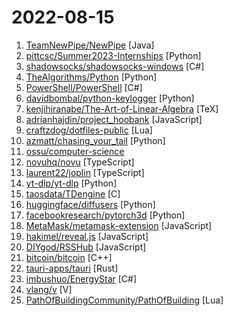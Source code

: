 # 2022-08-15

1. [TeamNewPipe/NewPipe](https://github.com/TeamNewPipe/NewPipe "A libre lightweight streaming front-end for Android.") [Java]
2. [pittcsc/Summer2023-Internships](https://github.com/pittcsc/Summer2023-Internships "Collection of Summer 2023 tech internships!") [Python]
3. [shadowsocks/shadowsocks-windows](https://github.com/shadowsocks/shadowsocks-windows "A C# port of shadowsocks") [C#]
4. [TheAlgorithms/Python](https://github.com/TheAlgorithms/Python "All Algorithms implemented in Python") [Python]
5. [PowerShell/PowerShell](https://github.com/PowerShell/PowerShell "PowerShell for every system!") [C#]
6. [davidbombal/python-keylogger](https://github.com/davidbombal/python-keylogger "") [Python]
7. [kenjihiranabe/The-Art-of-Linear-Algebra](https://github.com/kenjihiranabe/The-Art-of-Linear-Algebra "Graphic notes on Gilbert Strang's Linear Algebra for Everyone") [TeX]
8. [adrianhajdin/project_hoobank](https://github.com/adrianhajdin/project_hoobank "Modern UI/UX website using React.js & Tailwind CSS") [JavaScript]
9. [craftzdog/dotfiles-public](https://github.com/craftzdog/dotfiles-public "My personal dotfiles") [Lua]
10. [azmatt/chasing_your_tail](https://github.com/azmatt/chasing_your_tail "Tool for using wireless signals to see if you're being followed.") [Python]
11. [ossu/computer-science](https://github.com/ossu/computer-science "🎓 Path to a free self-taught education in Computer Science!") 
12. [novuhq/novu](https://github.com/novuhq/novu "🚀 The open-source notifications infrastructure. A fully-featured microservice to send SMS, E-mail, Slack and Push notifications. Embeddable notification center for React with real-time updates, content management, and much more...") [TypeScript]
13. [laurent22/joplin](https://github.com/laurent22/joplin "Joplin - an open source note taking and to-do application with synchronisation capabilities for Windows, macOS, Linux, Android and iOS.") [TypeScript]
14. [yt-dlp/yt-dlp](https://github.com/yt-dlp/yt-dlp "A youtube-dl fork with additional features and fixes") [Python]
15. [taosdata/TDengine](https://github.com/taosdata/TDengine "TDengine is an open source, high-performance, cloud native time-series database optimized for Internet of Things (IoT), Connected Cars, Industrial IoT and DevOps.") [C]
16. [huggingface/diffusers](https://github.com/huggingface/diffusers "🤗 Diffusers: State-of-the-art diffusion models for image and audio generation in PyTorch") [Python]
17. [facebookresearch/pytorch3d](https://github.com/facebookresearch/pytorch3d "PyTorch3D is FAIR's library of reusable components for deep learning with 3D data") [Python]
18. [MetaMask/metamask-extension](https://github.com/MetaMask/metamask-extension "🌐 🔌 The MetaMask browser extension enables browsing Ethereum blockchain enabled websites") [JavaScript]
19. [hakimel/reveal.js](https://github.com/hakimel/reveal.js "The HTML Presentation Framework") [JavaScript]
20. [DIYgod/RSSHub](https://github.com/DIYgod/RSSHub "🍰 Everything is RSSible") [JavaScript]
21. [bitcoin/bitcoin](https://github.com/bitcoin/bitcoin "Bitcoin Core integration/staging tree") [C++]
22. [tauri-apps/tauri](https://github.com/tauri-apps/tauri "Build smaller, faster, and more secure desktop applications with a web frontend.") [Rust]
23. [imbushuo/EnergyStar](https://github.com/imbushuo/EnergyStar "A terrible application setting SV2 Efficiency Mode for inactive Windows apps and user background apps") [C#]
24. [vlang/v](https://github.com/vlang/v "Simple, fast, safe, compiled language for developing maintainable software. Compiles itself in <1s with zero library dependencies. Supports automatic C => V translation. https://vlang.io") [V]
25. [PathOfBuildingCommunity/PathOfBuilding](https://github.com/PathOfBuildingCommunity/PathOfBuilding "Offline build planner for Path of Exile.") [Lua]

